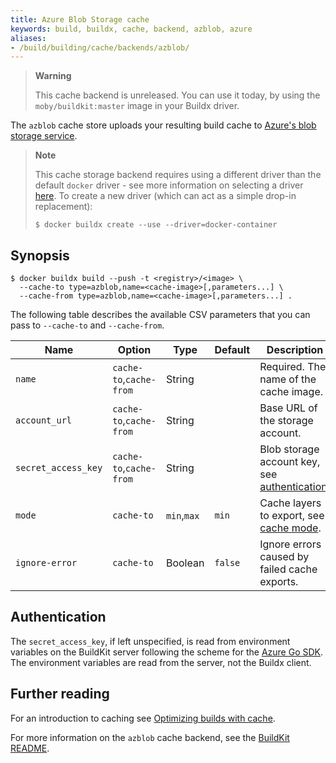 ```yaml
---
title: Azure Blob Storage cache
keywords: build, buildx, cache, backend, azblob, azure
aliases:
- /build/building/cache/backends/azblob/
---
```


> **Warning**
>
> This cache backend is unreleased. You can use it today, by using the
> `moby/buildkit:master` image in your Buildx driver.

The `azblob` cache store uploads your resulting build cache to
[Azure's blob storage service](https://azure.microsoft.com/en-us/services/storage/blobs/).

> **Note**
>
> This cache storage backend requires using a different driver than the default
> `docker` driver - see more information on selecting a driver
> [here](../../drivers/_index.md). To create a new driver (which can act as a
> simple drop-in replacement):
>
> ```console
> $ docker buildx create --use --driver=docker-container
> ```

## Synopsis

```console
$ docker buildx build --push -t <registry>/<image> \
  --cache-to type=azblob,name=<cache-image>[,parameters...] \
  --cache-from type=azblob,name=<cache-image>[,parameters...] .
```

The following table describes the available CSV parameters that you can pass to
`--cache-to` and `--cache-from`.

| Name                | Option                  | Type        | Default | Description                                        |
| ------------------- | ----------------------- | ----------- | ------- | -------------------------------------------------- |
| `name`              | `cache-to`,`cache-from` | String      |         | Required. The name of the cache image.             |
| `account_url`       | `cache-to`,`cache-from` | String      |         | Base URL of the storage account.                   |
| `secret_access_key` | `cache-to`,`cache-from` | String      |         | Blob storage account key, see [authentication][1]. |
| `mode`              | `cache-to`              | `min`,`max` | `min`   | Cache layers to export, see [cache mode][2].       |
| `ignore-error`      | `cache-to`              | Boolean     | `false` | Ignore errors caused by failed cache exports.      |

[1]: #authentication
[2]: _index.md#cache-mode

## Authentication

The `secret_access_key`, if left unspecified, is read from environment variables
on the BuildKit server following the scheme for the
[Azure Go SDK](https://docs.microsoft.com/en-us/azure/developer/go/azure-sdk-authentication).
The environment variables are read from the server, not the Buildx client.

## Further reading

For an introduction to caching see [Optimizing builds with cache](../_index.md).

For more information on the `azblob` cache backend, see the
[BuildKit README](https://github.com/moby/buildkit#azure-blob-storage-cache-experimental).